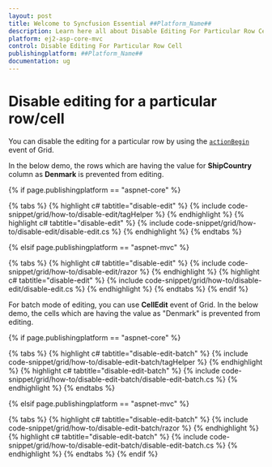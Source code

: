 ```yaml
---
layout: post
title: Welcome to Syncfusion Essential ##Platform_Name##
description: Learn here all about Disable Editing For Particular Row Cell of Syncfusion Essential ##Platform_Name## widgets based on HTML5 and jQuery.
platform: ej2-asp-core-mvc
control: Disable Editing For Particular Row Cell
publishingplatform: ##Platform_Name##
documentation: ug
---
```



# Disable editing for a particular row/cell

You can disable the editing for a particular row by using the [`actionBegin`](https://help.syncfusion.com/cr/aspnetcore-js2/Syncfusion.EJ2.Grids.Grid.html#Syncfusion_EJ2_Grids_Grid_ActionBegin) event of Grid.

In the below demo, the rows which are having the value for **ShipCountry** column as **Denmark** is prevented from editing.

{% if page.publishingplatform == "aspnet-core" %}

{% tabs %}
{% highlight c# tabtitle="disable-edit" %}
{% include code-snippet/grid/how-to/disable-edit/tagHelper %}
{% endhighlight %}
{% highlight c# tabtitle="disable-edit" %}
{% include code-snippet/grid/how-to/disable-edit/disable-edit.cs %}
{% endhighlight %}
{% endtabs %}

{% elsif page.publishingplatform == "aspnet-mvc" %}

{% tabs %}
{% highlight c# tabtitle="disable-edit" %}
{% include code-snippet/grid/how-to/disable-edit/razor %}
{% endhighlight %}
{% highlight c# tabtitle="disable-edit" %}
{% include code-snippet/grid/how-to/disable-edit/disable-edit.cs %}
{% endhighlight %}
{% endtabs %}
{% endif %}



For batch mode of editing, you can use **CellEdit** event of Grid. In the below demo, the cells which are having the value as "Denmark" is prevented from editing.

{% if page.publishingplatform == "aspnet-core" %}

{% tabs %}
{% highlight c# tabtitle="disable-edit-batch" %}
{% include code-snippet/grid/how-to/disable-edit-batch/tagHelper %}
{% endhighlight %}
{% highlight c# tabtitle="disable-edit-batch" %}
{% include code-snippet/grid/how-to/disable-edit-batch/disable-edit-batch.cs %}
{% endhighlight %}
{% endtabs %}

{% elsif page.publishingplatform == "aspnet-mvc" %}

{% tabs %}
{% highlight c# tabtitle="disable-edit-batch" %}
{% include code-snippet/grid/how-to/disable-edit-batch/razor %}
{% endhighlight %}
{% highlight c# tabtitle="disable-edit-batch" %}
{% include code-snippet/grid/how-to/disable-edit-batch/disable-edit-batch.cs %}
{% endhighlight %}
{% endtabs %}
{% endif %}


